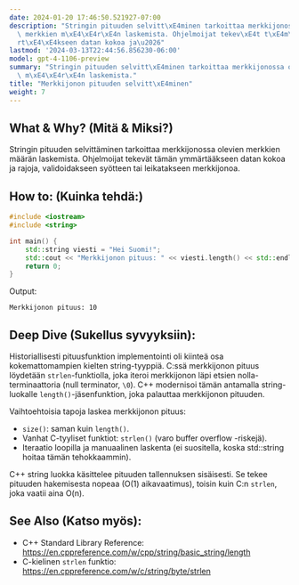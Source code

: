 ```yaml
---
date: 2024-01-20 17:46:50.521927-07:00
description: "Stringin pituuden selvitt\xE4minen tarkoittaa merkkijonossa olevien\
  \ merkkien m\xE4\xE4r\xE4n laskemista. Ohjelmoijat tekev\xE4t t\xE4m\xE4n ymm\xE4\
  rt\xE4\xE4kseen datan kokoa ja\u2026"
lastmod: '2024-03-13T22:44:56.856230-06:00'
model: gpt-4-1106-preview
summary: "Stringin pituuden selvitt\xE4minen tarkoittaa merkkijonossa olevien merkkien\
  \ m\xE4\xE4r\xE4n laskemista."
title: "Merkkijonon pituuden selvitt\xE4minen"
weight: 7
---
```


## What & Why? (Mitä & Miksi?)
Stringin pituuden selvittäminen tarkoittaa merkkijonossa olevien merkkien määrän laskemista. Ohjelmoijat tekevät tämän ymmärtääkseen datan kokoa ja rajoja, validoidakseen syötteen tai leikatakseen merkkijonoa.

## How to: (Kuinka tehdä:)
```C++
#include <iostream>
#include <string>

int main() {
    std::string viesti = "Hei Suomi!";
    std::cout << "Merkkijonon pituus: " << viesti.length() << std::endl;
    return 0;
}
```
Output:
```
Merkkijonon pituus: 10
```

## Deep Dive (Sukellus syvyyksiin):
Historiallisesti pituusfunktion implementointi oli kiinteä osa kokemattomampien kielten string-tyyppiä. C:ssä merkkijonon pituus löydetään `strlen`-funktiolla, joka iteroi merkkijonon läpi etsien nolla-terminaattoria (null terminator, `\0`). C++ modernisoi tämän antamalla string-luokalle `length()`-jäsenfunktion, joka palauttaa merkkijonon pituuden.

Vaihtoehtoisia tapoja laskea merkkijonon pituus:
- `size()`: saman kuin `length()`.
- Vanhat C-tyyliset funktiot: `strlen()` (varo buffer overflow -riskejä).
- Iteraatio loopilla ja manuaalinen laskenta (ei suositella, koska std::string hoitaa tämän tehokkaammin).

C++ string luokka käsittelee pituuden tallennuksen sisäisesti. Se tekee pituuden hakemisesta nopeaa (O(1) aikavaatimus), toisin kuin C:n `strlen`, joka vaatii aina O(n).

## See Also (Katso myös):
- C++ Standard Library Reference: https://en.cppreference.com/w/cpp/string/basic_string/length
- C-kielinen `strlen` funktio: https://en.cppreference.com/w/c/string/byte/strlen
